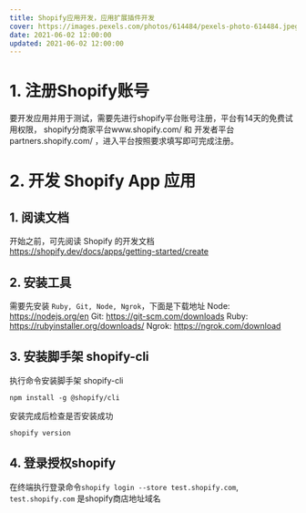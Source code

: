 ```yaml
---
title: Shopify应用开发，应用扩展插件开发
cover: https://images.pexels.com/photos/614484/pexels-photo-614484.jpeg
date: 2021-06-02 12:00:00
updated: 2021-06-02 12:00:00
---
```

# 1. 注册Shopify账号
要开发应用并用于测试，需要先进行shopify平台账号注册，平台有14天的免费试用权限， shopify分商家平台www.shopify.com/ 和 开发者平台 partners.shopify.com/ ，进入平台按照要求填写即可完成注册。

# 2. 开发 Shopify App 应用
## 1. 阅读文档
开始之前，可先阅读 Shopify 的开发文档 https://shopify.dev/docs/apps/getting-started/create

## 2. 安装工具
需要先安装 `Ruby, Git, Node, Ngrok`，下面是下载地址
Node: https://nodejs.org/en
Git: https://git-scm.com/downloads
Ruby: https://rubyinstaller.org/downloads/
Ngrok: https://ngrok.com/download

## 3. 安装脚手架 shopify-cli
执行命令安装脚手架 shopify-cli
```
npm install -g @shopify/cli
```
安装完成后检查是否安装成功
```
shopify version
```
## 4. 登录授权shopify
在终端执行登录命令`shopify login --store test.shopify.com`, `test.shopify.com` 是shopify商店地址域名

